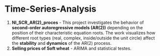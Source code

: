 # Time-Series-Analysis
1) **NI_SCR_AR(2)_proces** - This project investigates the behavior of **second-order autoregressive models (AR(2))** depending on the position of their characteristic equation roots.   The work visualizes how different root types (real, complex, inside/outside the unit circle) affect the **stability** and **dynamics** of the AR(2) process.
2) **Selling prices of Soft wheat** - ARIMA and statistical testes.
